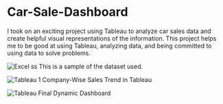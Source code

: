 # Car-Sale-Dashboard
I took on an exciting project using Tableau to analyze car sales data and create helpful visual representations of the information. This project helps me to be good at using Tableau, analyzing data, and being committed to using data to solve problems.

![Excel ss](https://github.com/Ankit2300/Car-Sale-Dashboard/assets/146168457/350e97e1-0221-4c26-a802-a32162c290e0)
This is a sample of the dataset used.



![Tableau 1](https://github.com/Ankit2300/Car-Sale-Dashboard/assets/146168457/b1a59508-a940-49ea-8f55-4327185fbf0f)
Company-Wise Sales Trend in Tableau


![Tableau](https://github.com/Ankit2300/Car-Sale-Dashboard/assets/146168457/f0b16296-eff2-46ef-98ed-f903d7f68448)
Final Dynamic Dashboard 
